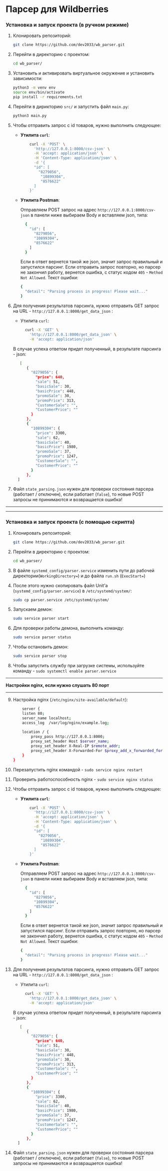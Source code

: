 # Парсер для Wildberries


### Установка и запуск проекта (в ручном режиме)

1. Клонировать репозиторий:

    ```bash
    git clone https://github.com/dev2033/wb_parser.git
    ```
   
2. Перейти в директорию с проектом:

    ```bash
    cd wb_parser/
    ```

3. Установить и активировать виртуальное окружение и установить зависимости:
    
    ```bash
    python3 -m venv env
    source env/bin/activate
    pip install -r requirements.txt
    ```
   
4. Перейти в дирикторию `src/` и запустить файл `main.py`:
    
    ```bash
    python3 main.py
    ```
   
5. Чтобы отправить запрос с id товаров, нужно выполнить следующее:

    - **Утилита `curl`**: 
        ```bash
            curl -X 'POST' \
              'http://127.0.0.1:8000/csv-json' \
              -H 'accept: application/json' \
              -H 'Content-Type: application/json' \
              -d '{
              "id": [
                "8279056",
                 "10899304",
                 "8576622"
              ]
            }'  
        ```
    - **Утилита Postman**:
        
        Отправляем POST запрос на адрес `http://127.0.0.1:8000/csv-json`
        в панели ниже выбираем Body и вставляем json, типа:
        ```bash
          {
            "id": [
              "8279056",
              "10899304",
              "8576622"
            ]
          }
        ```
        Если в ответ вернется такой же json, значит запрос правильный и запустился
        парсинг. Если отправить запрос повторно, но парсер не закончил работу, вернется 
        ошибка, с статус кодом `405` - `Method Not Allowed`. Текст ошибки:
        ```bash
        {
          "detail": "Parsing process in progress! Please wait..."
        }  
        ```

6. Для получения результатов парсинга, нужно отправить GET 
    запрос на URL - `http://127.0.0.1:8000/get_data_json` :
    
    - Утилита `curl`:
        ```bash
          curl -X 'GET' \
            'http://127.0.0.1:8000/get_data_json' \
            -H 'accept: application/json'  
        ```
    
    В случае успеха ответом придет полученный, в результате парсинга - json:

    ```bash
       [
          {
            "8279056": {
              "price": 640,
              "sale": 51,
              "basicSale": 30,
              "basicPrice": 448,
              "promoSale": 30,
              "promoPrice": 313,
              "CustomerSale": "",
              "CustomerPrice": ""
            }
          },
          {
            "10899304": {
              "price": 3300,
              "sale": 62,
              "basicSale": 40,
              "basicPrice": 1980,
              "promoSale": 37,
              "promoPrice": 1247,
              "CustomerSale": "",
              "CustomerPrice": ""
            }
          },
      ]  
    ```
    

7. Файл `state_parsing.json` нужен для проверки состояния парсера 
    (работает / отключен), если работает (`false`), то новые POST запросы 
    не принимаются и возвращается ошибка!

<hr><hr>

### Установка и запуск проекта (с помощью скрипта)

1. Клонировать репозиторий:

    ```bash
    git clone https://github.com/dev2033/wb_parser.git
    ```
   
2. Перейти в директорию с проектом:

    ```bash
    cd wb_parser/
    ```
   

3. В файле `systemd_config/parser.service` изменить пути до 
   рабочей директории(`WorkingDirectory=`) 
   и до файла `run.sh` (`ExecStart=`)
   

4. После этого нужно скопировать файл Unit'а (`systemd_config/parser.service`) в 
   `/etc/systemd/system/`:
   
   ```bash
   sudo cp parser.service /etc/systemd/system/
   ```


5. Запускаем демон:

   ```bash
   sudo service parser start
   ```

6. Для проверки работы демона, выполнить команду:

   ```bash
   sudo service parser status
   ```

7. Чтобы остановить демон:

   ```bash
   sudo service parser stop
   ```

8. Чтобы запустить службу при загрузке системы, 
    используйте команду - `sudo systemctl enable parser.service`
   
<hr>

**Настройки nginx, если нужно слушать 80 порт**

<hr>

9. Настройка nginx (`/etc/nginx/site-available/default`): 

    ```bash
        server {
        listen 80;
        server_name localhost;
        access_log  /var/log/nginx/example.log;
     
        location / {
            proxy_pass http://127.0.0.1:8000; 
            proxy_set_header Host $server_name;
            proxy_set_header X-Real-IP $remote_addr;
            proxy_set_header X-Forwarded-For $proxy_add_x_forwarded_for;
        }
    }
    ```

10. Перезапустить nginx командой - `sudo service nginx restart`
    

11. Проверить работоспособность nginx - `sudo service nginx status`


12. Чтобы отправить запрос с id товаров, нужно выполнить следующее:

    - **Утилита `curl`**: 
        ```bash
            curl -X 'POST' \
              'http://127.0.0.1:8000/csv-json' \
              -H 'accept: application/json' \
              -H 'Content-Type: application/json' \
              -d '{
              "id": [
                "8279056",
                 "10899304",
                 "8576622"
              ]
            }'  
        ```
    - **Утилита Postman**:
        
        Отправляем POST запрос на адрес `http://127.0.0.1:8000/csv-json`
        в панели ниже выбираем Body и вставляем json, типа:
        ```bash
          {
            "id": [
              "8279056",
              "10899304",
              "8576622"
            ]
          }
        ```
        Если в ответ вернется такой же json, значит запрос правильный и запустился
        парсинг. Если отправить запрос повторно, но парсер не закончил работу, вернется 
        ошибка, с статус кодом `405` - `Method Not Allowed`. Текст ошибки:
        ```bash
        {
          "detail": "Parsing process in progress! Please wait..."
        }  
        ```

13. Для получения результатов парсинга, нужно отправить GET 
    запрос на URL - `http://127.0.0.1:8000/get_data_json` :
    
    - Утилита `curl`:
        ```bash
          curl -X 'GET' \
            'http://127.0.0.1:8000/get_data_json' \
            -H 'accept: application/json'  
        ```
    
    В случае успеха ответом придет полученный, в результате парсинга - json:

    ```bash
       [
          {
            "8279056": {
              "price": 640,
              "sale": 51,
              "basicSale": 30,
              "basicPrice": 448,
              "promoSale": 30,
              "promoPrice": 313,
              "CustomerSale": "",
              "CustomerPrice": ""
            }
          },
          {
            "10899304": {
              "price": 3300,
              "sale": 62,
              "basicSale": 40,
              "basicPrice": 1980,
              "promoSale": 37,
              "promoPrice": 1247,
              "CustomerSale": "",
              "CustomerPrice": ""
            }
          },
      ]  
    ```
    

14. Файл `state_parsing.json` нужен для проверки состояния парсера 
    (работает / отключен), если работает (`false`), то новые POST запросы 
    не принимаются и возвращается ошибка!
    
